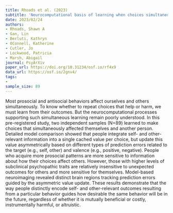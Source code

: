 ```yaml
---
title: Rhoads et al. (2023)
subtitle: 'Neurocomputational basis of learning when choices simultaneously affect both oneself and others'
date: 2023/02/24
authors:
- Rhoads, Shawn A
- Gan, Lin
- Berluti, Kathryn
- OConnell, Katherine
- Cutler, Jo
- Lockwood, Patricia
- Marsh, Abigail
journal: PsyArXiv
paper_url: https://doi.org/10.31234/osf.io/rf4x9
data_url: https://osf.io/2gnv4/
tags:
-
sample_size: 89
---
```


Most prosocial and antisocial behaviors affect ourselves and others simultaneously. To know whether to repeat choices that help or harm, we must learn from their outcomes. But the neurocomputational processes supporting such simultaneous learning remain poorly understood. In this pre-registered study, two independent samples (N=89) learned to make choices that simultaneously affected themselves and another person. Detailed model comparison showed that people integrate self- and other-relevant information into a single cached value per choice, but update this value asymmetrically based on different types of prediction errors related to the target (e.g., self, other) and valence (e.g., positive, negative). People who acquire more prosocial patterns are more sensitive to information about how their choices affect others. However, those with higher levels of subclinical psychopathic traits are relatively insensitive to unexpected outcomes for others and more sensitive for themselves. Model-based neuroimaging revealed distinct brain regions tracking prediction errors guided by the asymmetric value update. These results demonstrate that the way people distinctly encode self- and other-relevant outcomes resulting from a particular behavior guides how desirable the same behavior will be in the future, regardless of whether it is mutually beneficial or costly, instrumentally harmful, or altruistic.
